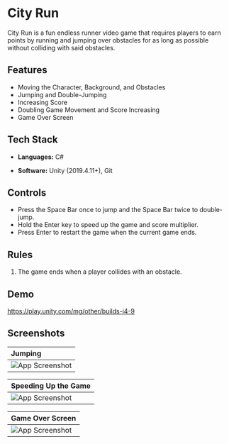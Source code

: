 # City Run

City Run is a fun endless runner video game that requires players to earn points by running and jumping over obstacles for as long as possible without colliding with said obstacles.

## Features

- Moving the Character, Background, and Obstacles
- Jumping and Double-Jumping
- Increasing Score
- Doubling Game Movement and Score Increasing
- Game Over Screen

## Tech Stack

- **Languages:** C#

- **Software:** Unity (2019.4.11+), Git

## Controls

- Press the Space Bar once to jump and the Space Bar twice to double-jump.
- Hold the Enter key to speed up the game and score multiplier.
- Press Enter to restart the game when the current game ends.

## Rules

1. The game ends when a player collides with an obstacle.

## Demo

https://play.unity.com/mg/other/builds-j4-9

## Screenshots

| Jumping |
| :----------------- |
| ![App Screenshot](https://static.wixstatic.com/media/99e2b2_4aaa554110fc48008f711c55beb09b6c~mv2.jpg/v1/fill/w_878,h_427,al_c,q_85,enc_auto/99e2b2_4aaa554110fc48008f711c55beb09b6c~mv2.jpg) |

| Speeding Up the Game |
| :----------------- |
| ![App Screenshot](https://static.wixstatic.com/media/99e2b2_045f0f1a27864ec39bdf44c322a094fe~mv2.jpg/v1/fill/w_878,h_427,al_c,q_85,enc_auto/99e2b2_045f0f1a27864ec39bdf44c322a094fe~mv2.jpg) |

| Game Over Screen |
| :----------------- |
| ![App Screenshot](https://static.wixstatic.com/media/99e2b2_08bfda787d6542bea3724c342271da08~mv2.jpg/v1/fill/w_878,h_427,al_c,q_85,enc_auto/99e2b2_08bfda787d6542bea3724c342271da08~mv2.jpg) |
